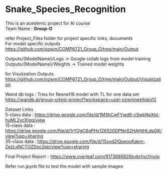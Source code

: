 # Snake_Species_Recognition
This is an acedemic project for AI course <br/>
Team Name : <b> Group-O </b>

refer Project_Files folder for project specific links, documents <br/>
For model specific outputs<br/>
https://github.com/ozwin/COMP6721_Group_O/tree/main/Output <br/>

Outputs/{ModelName}/Logs -> Google collab logs from model training <br/>
Outputs/{ModelName}/Weights -> Trained model weights <br/>

for Visulization Outputs <br/>
https://github.com/ozwin/COMP6721_Group_O/tree/main/Output/Visualization <br/>  

Wand db logs : Tries for Resnet18 model with TL for one data set <br/>
https://wandb.ai/group-o/test-project?workspace=user-ozwinneellobo12 <br/>


Dataset Links <br/>
5-class data  : https://drive.google.com/file/d/1M3hCwFYwd9-cSwkNpXId-huML2vcXIgq/view <br/>
15-class data : https://drive.google.com/file/d/1rYOgC6qPHs1Z6520DPNnS2HAHtHLdpDK/view?usp=sharing <br/>
35-class data : https://drive.google.com/file/d/15xvd2IQpeovKakm-ZezLqNCTOZDoc2ep/view?usp=sharing <br/>

Final Project Report - https://www.overleaf.com/9173686926kvbrhvcfmxjp


Refer run.jpynb file to test the model with sample images